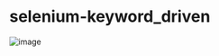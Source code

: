 # selenium-keyword_driven
![image](https://user-images.githubusercontent.com/38037193/201687574-0ce0b74f-1926-40dc-8e8d-d557fb33d87c.png)
